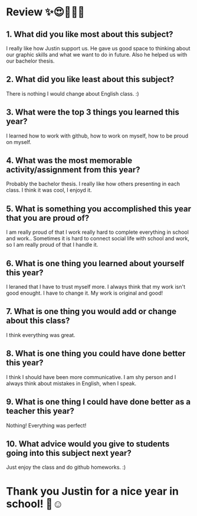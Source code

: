 # Review ✨😍👩🏽‍💻

## 1. What did you like most about this subject?
I really like how Justin support us. He gave us good space to thinking about our graphic skills and what we want to do in future. Also he helped us with our bachelor thesis. 
## 2. What did you like least about this subject?
There is nothing I would change about English class. :)
## 3. What were the top 3 things you learned this year?
I learned how to work with github, how to work on myself, how to be proud on myself. 
## 4. What was the most memorable activity/assignment from this year?
Probably the bachelor thesis. I really like how others presenting in each class. I think it was cool, I enjoyd it. 
## 5. What is something you accomplished this year that you are proud of?
I am really proud of that I work really hard to complete everything in school and work.. Sometimes it is hard to connect social life with school and work, so I am really proud of that I handle it. 
## 6. What is one thing you learned about yourself this year?
I leraned that I have to trust myself more. I always think that my work isn't good enought. I have to change it. My work is original and good!
## 7. What is one thing you would add or change about this class?
I think everything was great. 
## 8. What is one thing you could have done better this year?
I think I should have been more communicative. I am shy person and I always think about mistakes in English, when I speak. 
## 9. What is one thing I could have done better as a teacher this year?
Nothing! Everything was perfect! 
## 10. What advice would you give to students going into this subject next year?
Just enjoy the class and do github homeworks. :)

# Thank you Justin for a nice year in school! 🌟☺️
